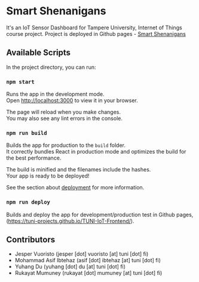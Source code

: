 # Smart Shenanigans

It's an IoT Sensor Dashboard for Tampere University, Internet of Things course project. Project is deployed in Github pages - [Smart Shenanigans](https://tuni-projects.github.io/TUNI-IoT-Frontend/)

## Available Scripts

In the project directory, you can run:

### `npm start`

Runs the app in the development mode.\
Open [http://localhost:3000](http://localhost:3000) to view it in your browser.

The page will reload when you make changes.\
You may also see any lint errors in the console.

### `npm run build`

Builds the app for production to the `build` folder.\
It correctly bundles React in production mode and optimizes the build for the best performance.

The build is minified and the filenames include the hashes.\
Your app is ready to be deployed!

See the section about [deployment](https://facebook.github.io/create-react-app/docs/deployment) for more information.

### `npm run deploy`

Builds and deploy the app for development/production test in Github pages, (https://tuni-projects.github.io/TUNI-IoT-Frontend/).

## Contributors

* Jesper Vuoristo (jesper [dot] vuoristo [at] tuni [dot] fi)
* Mohammad Asif Ibtehaz (asif [dot] ibtehaz [at] tuni [dot] fi)
* Yuhang Du (yuhang [dot] du [at] tuni [dot] fi)
* Rukayat Mumuney (rukayat [dot] mumuney [at] tuni [dot] fi)

